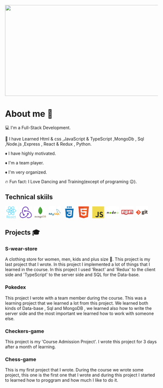 <div align="center">
  <img src="https://camo.githubusercontent.com/2309797487e5e969659a3b545c96151807b04120a9cc2985f632ec94ba00c9f3/68747470733a2f2f6d656469612e67697068792e636f6d2f6d656469612f53576f536b4e36447854737a71494b4571762f67697068792e676966" width="600" height="300"/>
</div>

# About me :raising_hand:

:computer: I'm a Full-Stack Development.

:notebook: I have Learned Html & css ,JavaScript & TypeScript ,MongoDb , Sql ,Node.js ,Express , React & Redux , Python.

:diamonds: I have highly motivated.

:diamonds: I'm a team player.

:diamonds: I'm very organized.

🔥 Fun fact: I Love Dancing and Training(except of programing :wink:).


## Technical skiils

<div>
  <img src="https://github.com/devicons/devicon/blob/master/icons/react/react-original-wordmark.svg" title="React" alt="React" width="40" height="40"/>&nbsp;
  <img src="https://github.com/devicons/devicon/blob/master/icons/redux/redux-original.svg" title="Redux" alt="Redux " width="40" height="40"/>&nbsp;
  <img src="https://github.com/devicons/devicon/blob/master/icons/mongodb/mongodb-original-wordmark.svg" title="MongoDB" alt="MongoDB" width="40" height="40"/>&nbsp;
  <img src="https://github.com/devicons/devicon/blob/master/icons/mysql/mysql-original-wordmark.svg" title="MySql" alt="MySql" width="40" height="40"/>&nbsp;
  <img src="https://github.com/devicons/devicon/blob/master/icons/css3/css3-plain-wordmark.svg"  title="CSS3" alt="CSS" width="40" height="40"/>&nbsp;
  <img src="https://github.com/devicons/devicon/blob/master/icons/html5/html5-original.svg" title="HTML5" alt="HTML" width="40" height="40"/>&nbsp;
  <img src="https://github.com/devicons/devicon/blob/master/icons/javascript/javascript-original.svg" title="JavaScript" alt="JavaScript" width="40" height="40"/>&nbsp;
  <img src="https://github.com/devicons/devicon/blob/master/icons/nodejs/nodejs-original-wordmark.svg" title="NodeJS" alt="NodeJS" width="40" height="40"/>&nbsp;
  <img src="https://github.com/devicons/devicon/blob/master/icons/npm/npm-original-wordmark.svg" title="npm" alt="npm" width="40" height="40"/>&nbsp;
  <img src="https://github.com/devicons/devicon/blob/master/icons/git/git-original-wordmark.svg" title="Git" **alt="Git" width="40" height="40"/>
</div>

## Projects :mortar_board: 

### S-wear-store

A clothing store for women, men, kids and plus size 👚. This project is my last project that I wrote. In this project I implemented a lot of things that I learned in the course. In this project I used 'React' and 'Redux' to the client side and 'TypeScript' to the server side and SQL for the Data-base.

### Pokedex

This project I wrote with a team member during the course. This was a learning project that we learned a lot from this project. We learned both kinds of Data-base , Sql and MongoDB , we learned also how to write the server side and the most important we learned how to work with someone else.

### Checkers-game

This project is my 'Course Admission Project'. I wrote this project for 3 days after a month of learning.

### Chess-game

This is my first project that I wrote. During the course we wrote some project, this one is the first one that I wrote and during this project I started to learned how to proggram and how much I like to do it.


<!--
**shoval-ba/shoval-ba** is a ✨ _special_ ✨ repository because its `README.md` (this file) appears on your GitHub profile.

Here are some ideas to get you started:

- 🔭 I’m currently working on ...
- 🌱 I’m currently learning ...
- 👯 I’m looking to collaborate on ...
- 🤔 I’m looking for help with ...
- 💬 Ask me about ...
- 📫 How to reach me: ...
- 😄 Pronouns: ...
- ⚡ Fun fact: ...
-->
